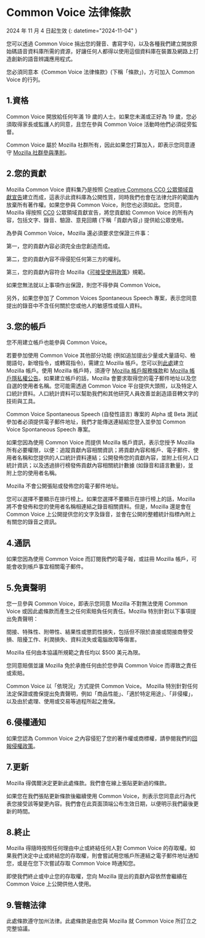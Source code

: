 # Common Voice 法律條款 

2024 年 11 月 4 日起生效 {: datetime="2024-11-04" }

您可以透過 Common Voice 捐出您的聲音、書寫字句，以及各種我們建立開放原始碼語音資料庫所需的資源，好讓任何人都得以使用這個資料庫在裝置及網路上打造創新的語音辨識應用程式。

您必須同意本《Common Voice 法律條款》(下稱「條款」)，方可加入 Common Voice 的行列。 

## 1.資格

Common Voice 開放給任何年滿 19 歲的人士。如果您未滿或正好為 19 歲，您必須取得家長或監護人的同意，且您在參與 Common Voice 活動時他們必須從旁監督。 

Common Voice 屬於 Mozilla 社群所有，因此如果您打算加入，即表示您同意遵守 [Mozilla 社群參與準則](https://www.mozilla.org/about/governance/policies/participation/)。 

## 2.您的貢獻

Mozilla Common Voice 資料集乃是按照 [Creative Commons CC0 公眾領域貢獻宣告](https://creativecommons.org/publicdomain/zero/1.0/)建立而成，這表示此資料庫為公開性質，同時我們也會在法律允許的範圍內放棄所有著作權。如果您參與 Common Voice，則您也必須如此。您同意，Mozilla 得按照 [CC0](https://creativecommons.org/publicdomain/zero/1.0/) 公眾領域貢獻宣告，將您貢獻給 Common Voice 的所有內容，包括文字、錄音、驗證、意見回饋 (下稱「貢獻內容」) 提供給公眾使用。 

為參與 Common Voice，Mozilla 還必須要求您保證三件事： 

第一，您的貢獻內容必須完全由您創造而成。

第二，您的貢獻內容不得侵犯任何第三方的權利。 

第三，您的貢獻內容符合 Mozilla《[可接受使用政策](https://www.mozilla.org/about/legal/acceptable-use/)》規範。

如果您無法就以上事項作出保證，則您不得參與 Common Voice。 

另外，如果您參加了 Common Voices Spontaneous Speech 專案，表示您同意提出的錄音中不含任何關於您或他人的敏感性或個人資料。 

## 3.您的帳戶

您不用建立帳戶也能參與 Common Voice。 

若要參加使用 Common Voice 其他部分功能 (例如追加提出少量或大量語句、檢閱語句，新增指令，或轉寫指令)，需建立 Mozilla 帳戶。您可以到[此處](https://commonvoice.mozilla.org/mozaws.net/signin)建立 Mozilla 帳戶。使用 Mozilla 帳戶時，須遵守 [Mozilla 帳戶服務條款](https://www.mozilla.org/about/legal/terms/services/)和 [Mozilla 帳戶隱私權公告](https://www.mozilla.org/privacy/mozilla-accounts/)。如果建立帳戶的話，Mozilla 會要求取得您的電子郵件地址以及您自選的使用者名稱。您可能需透過 Common Voice 平台提供大頭照，以及特定人口統計資料。人口統計資料可以幫助我們和其他研究人員改善並創造語音轉文字的技術與工具。

Common Voice Spontaneous Speech (自發性語言) 專案的 Alpha 或 Beta 測試參加者必須提供電子郵件地址，我們才能傳送連結給您登入並參加 Common Voice Spontaneous Speech 專案。 

如果您因為使用 Common Voice 而提供 Mozilla 帳戶資訊，表示您授予 Mozilla 所有必要權限，以便：追蹤貢獻內容相關資訊；將貢獻內容和帳戶、電子郵件、使用者名稱和您提供的人口統計資料連結；公開發佈您的貢獻內容，並附上任何人口統計資訊；以及透過排行榜發佈貢獻內容相關統計數據 (如錄音和語言數量)，並附上您的使用者名稱。  

Mozilla 不會公開張貼或發佈您的電子郵件地址。 

您可以選擇不要顯示在排行榜上。如果您選擇不要顯示在排行榜上的話，Mozilla 將不會發佈和您的使用者名稱相連結之錄音相關資料。但是，Mozilla 還是會在 Common Voice 上公開提供您的文字及錄音，並會在公開的整體統計指標內附上有關您的錄音之資訊。

## 4.通訊

如果您因為使用 Common Voice 而訂閱我們的電子報，或註冊 Mozilla 帳戶，可能會收到帳戶事宜相關電子郵件。 

## 5.免責聲明

您一旦參與 Common Voice，即表示您同意 Mozilla 不對無法使用 Common Voice 或因此處條款而產生之任何索賠負任何責任。Mozilla 特別針對以下事項提出免責聲明：

間接、特殊性、附帶性、結果性或懲罰性損失，包括但不限於直接或間接商譽受損、阻擾工作、利潤損失、資料流失或電腦故障等傷害。

Mozilla 任何由本協議所規範之責任均以 $500 美元為限。 

您同意賠償並讓 Mozilla 免於承擔任何由於您參與 Common Voice 而導致之責任或索賠。 

Common Voice 以「依現況」方式提供 Common Voice。 Mozilla 特別針對任何法定保證或擔保提出免責聲明，例如「商品性能」、「適於特定用途」、「非侵權」，以及由於處理、使用或交易等過程所起之擔保。 

## 6.侵權通知

如果您認為 Common Voice 之內容侵犯了您的著作權或商標權，請參閱我們的[回報侵權政策](https://www.mozilla.org/about/legal/report-infringement/)。

## 7.更新

Mozilla 得偶爾決定更新此處條款。我們會在線上張貼更新過的條款。 

如果您在我們張貼更新條款後繼續使用 Common Voice，則表示您同意此行為代表您接受該等變更內容。我們會在此頁面頂端公布生效日期，以便明示我們最後更新的時間。 

## 8.終止

Mozilla 得隨時按照任何理由中止或終結任何人對 Common Voice 的存取權。如果我們決定中止或終結您的存取權，則會嘗試用您帳戶所連結之電子郵件地址通知您，或是在您下次嘗試存取 Common Voice 時通知您。 

即使我們終止或中止您的存取權，您向 Mozilla 提出的貢獻內容依然會繼續在 Common Voice 上公開供他人使用。 

## 9.管轄法律

此處條款遵守加州法律。此處條款是由您與 Mozilla 就 Common Voice 所訂立之完整協議。 

